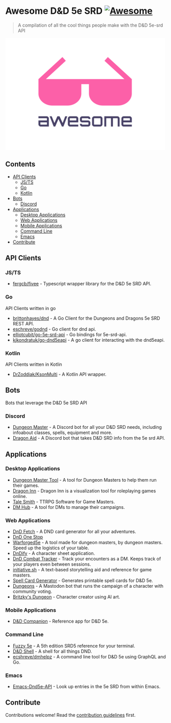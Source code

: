 # Awesome D&D 5e SRD [![Awesome](https://awesome.re/badge.svg)](https://awesome.re)

> A compilation of all the cool things people make with the D&amp;D 5e-srd API

<img width="500" height="350" src="/awesome-logo.svg" alt="Awesome">

## Contents

- [API Clients](#api-clients)
  - [JS/TS](#jsts)
  - [Go](#go)
  - [Kotlin](#kotlin)
- [Bots](#bots)
  - [Discord](#discord)
- [Applications](#applications)
  - [Desktop Applications](#desktop-applications)
  - [Web Applications](#web-applications)
  - [Mobile Applications](#mobile-applications)
  - [Command Line](#command-line)
  - [Emacs](#emacs)
- [Contribute](#contribute)

## API Clients

### JS/TS

- [fergcb/fivee](https://github.com/fergcb/fivee) - Typescript wrapper library for the D&D 5e SRD API.

### Go

API Clients written in go

- [brittonhayes/dnd](https://github.com/brittonhayes/dnd) - A Go Client for the Dungeons and Dragons 5e SRD REST API.
- [eschreve/godnd](https://github.com/ecshreve/godnd) - Go client for dnd api.
- [elliotcubit/go-5e-srd-api](https://github.com/elliotcubit/go-5e-srd-api) - Go bindings for 5e-srd-api.
- [kjkondratuk/go-dnd5eapi](https://github.com/kjkondratuk/go-dnd5eapi) - A go client for interacting with the dnd5eapi.

### Kotlin

API Clients written in Kotlin

- [DrZoddiak/KsonMulti](https://github.com/DrZoddiak/KsonMulti) - A Kotlin API wrapper.

## Bots

Bots that leverage the D&D 5e SRD API

### Discord

- [Dungeon Master](https://top.gg/bot/755592938922442782) - A Discord bot for all your D&D SRD needs, including infoabout classes, spells, equipment and more.
- [Dragon Aid](https://top.gg/bot/697579011005481021) - A Discord bot that takes D&D SRD info from the 5e srd API.

## Applications

### Desktop Applications

- [Dungeon Master Tool](https://github.com/Kaotic3/DungeonMasterTool) - A tool for Dungeon Masters to help them run their games.
- [Dragon Inn](https://store.steampowered.com/app/2198120/Dragon_Inn/) - Dragon Inn is a visualization tool for roleplaying games online.
- [Tale Smith](https://thetalesguild.com/) - TTRPG Software for Game Masters.
- [DM Hub](https://dmhubapp.com/) - A tool for DMs to manage their campaigns.

### Web Applications

- [DnD Fetch](https://github.com/BrettThurs10/DNDFetch) - A DND card generator for all your adventures.
- [DnD One Stop](https://github.com/dylanpetty70/dndonestop)
- [Warforged5e](https://github.com/cort-robinson/warforged5e) - A tool made for dungeon masters, by dungeon masters. Speed up the logistics of your table.
- [DnDify](https://trevorbrown-dev.github.io/dndify) - A character sheet application.
- [DnD Combat Tracker](http://dnd.achim-strauss.net) - Track your encounters as a DM. Keeps track of your players even between sessions.
- [initiative.sh](https://initiative.sh/) - A text-based storytelling aid and reference for game masters.
- [Spell Card Generator](https://dndspellcards.com/) - Generates printable spell cards for D&D 5e.
- [Dungeons](https://mastodon.social/@dungeons) - A Mastodon bot that runs the campaign of a character with community voting.
- [Britzky's Dungeon](https://main--gilded-squirrel-0bbe73.netlify.app/) - Character creator using AI art.

### Mobile Applications

- [D&D Companion](http://ddmills.com/dnd-companion/) - Reference app for D&D 5e.

### Command Line

- [Fuzzy 5e](https://github.com/cachance7/fuzzy5e) - A 5th edition SRD5 reference for your terminal.
- [D&D Shell](https://github.com/bsdpunk/dndshell) - A shell for all things DND.
- [ecshreve/dmhelpz](https://github.com/ecshreve/dmhelpz) - A command line tool for D&D 5e using GraphQL and Go.

### Emacs

- [Emacs-Dnd5e-API](https://github.com/Rohan-Goyal/emacs-dnd5e-api) - Look up entries in the 5e SRD from within Emacs.

## Contribute

Contributions welcome! Read the [contribution guidelines](contributing.md) first.
